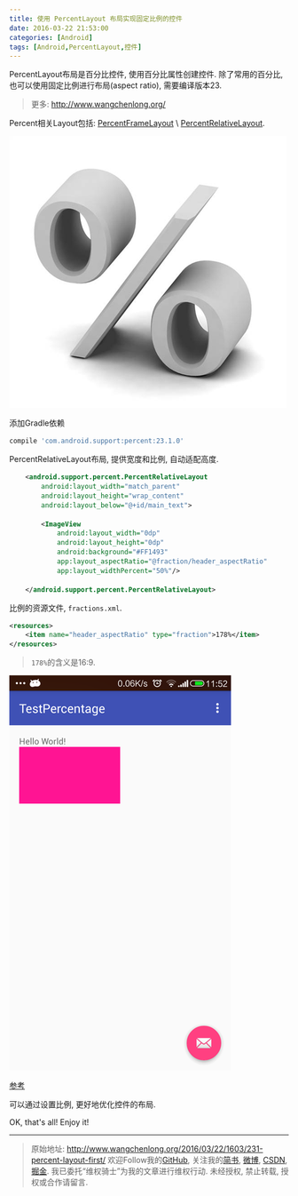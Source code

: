 ```yaml
---
title: 使用 PercentLayout 布局实现固定比例的控件
date: 2016-03-22 21:53:00
categories: [Android]
tags: [Android,PercentLayout,控件]
---
```


PercentLayout布局是百分比控件, 使用百分比属性创建控件. 除了常用的百分比, 也可以使用固定比例进行布局(aspect ratio), 需要编译版本23.

<!-- more -->
> 更多: http://www.wangchenlong.org/

Percent相关Layout包括: [PercentFrameLayout](http://developer.android.com/reference/android/support/percent/PercentFrameLayout.html) \ [PercentRelativeLayout](http://developer.android.com/reference/android/support/percent/PercentRelativeLayout.html).

![Percent](231-percent-layout-first/percent-logo.png)

添加Gradle依赖
```gradle
compile 'com.android.support:percent:23.1.0'
```

PercentRelativeLayout布局, 提供宽度和比例, 自动适配高度.
``` xml
    <android.support.percent.PercentRelativeLayout
        android:layout_width="match_parent"
        android:layout_height="wrap_content"
        android:layout_below="@+id/main_text">

        <ImageView
            android:layout_width="0dp"
            android:layout_height="0dp"
            android:background="#FF1493"
            app:layout_aspectRatio="@fraction/header_aspectRatio"
            app:layout_widthPercent="50%"/>

    </android.support.percent.PercentRelativeLayout>
```

比例的资源文件, ``fractions.xml``.
```xml
<resources>
    <item name="header_aspectRatio" type="fraction">178%</item>
</resources>
```

> ``178%``的含义是16:9.

![效果](231-percent-layout-first/percent-demo.png)

[参考](https://plus.google.com/+AndroidDevelopers/posts/ZQS29a5yroK)

可以通过设置比例, 更好地优化控件的布局.

OK, that's all! Enjoy it!

---

> 原始地址: 
> http://www.wangchenlong.org/2016/03/22/1603/231-percent-layout-first/
> 欢迎Follow我的[GitHub](https://github.com/SpikeKing), 关注我的[简书](http://www.jianshu.com/users/e2b4dd6d3eb4/latest_articles), [微博](http://weibo.com/u/2852941392), [CSDN](http://blog.csdn.net/caroline_wendy), [掘金](http://gold.xitu.io/#/user/56de98c2f3609a005442ec58). 
> 我已委托“维权骑士”为我的文章进行维权行动. 未经授权, 禁止转载, 授权或合作请留言.

